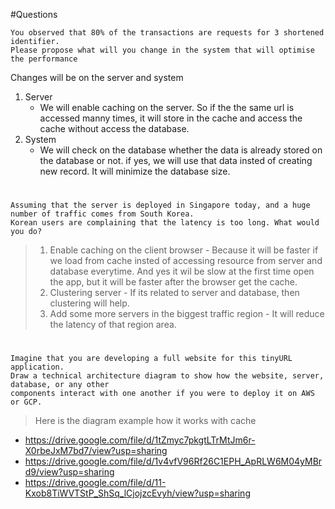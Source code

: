 #Questions

	You observed that 80% of the transactions are requests for 3 shortened identifier. 
	Please propose what will you change in the system that will optimise the performance

>
Changes will be on the server and system
1. Server
	- We will enable caching on the server. So if the the same url is accessed manny times, it will store in the cache and access the cache without access the database.
2. System
	- We will check on the database whether the data is already stored on the database or not. if yes, we will use that data insted of creating new record. It will minimize the database size.

#

	Assuming that the server is deployed in Singapore today, and a huge number of traffic comes from South Korea. 
	Korean users are complaining that the latency is too long. What would you do?

>1. Enable caching on the client browser
	- Because it will be faster if we load from cache insted of accessing resource from server and database everytime. And yes it wil be slow at the first time open the app, but it will be faster after the browser get the cache.
>2. Clustering server
	- If its related to server and database, then clustering will help.
>3. Add some more servers in the biggest traffic region
	- It will reduce the latency of that region area.

#

	Imagine that you are developing a full website for this tinyURL application. 
	Draw a technical architecture diagram to show how the website, server, database, or any other 
	components interact with one another if you were to deploy it on AWS or GCP.
	
>Here is the diagram example how it works with cache
- <https://drive.google.com/file/d/1tZmyc7pkgtLTrMtJm6r-X0rbeJxM7bd7/view?usp=sharing>
- <https://drive.google.com/file/d/1v4vfV96Rf26C1EPH_ApRLW6M04yMBrd9/view?usp=sharing>
- <https://drive.google.com/file/d/11-Kxob8TiWVTStP_ShSq_lCjojzcEvyh/view?usp=sharing>
